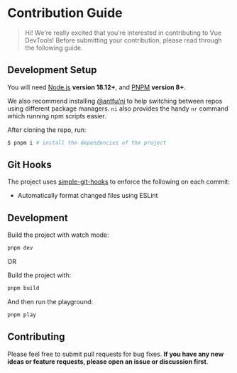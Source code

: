 # Contribution Guide

> Hi! We're really excited that you're interested in contributing to Vue DevTools! Before submitting your contribution, please read through the following guide.

## Development Setup

You will need [Node.js](https://nodejs.org) **version 18.12+**, and [PNPM](https://pnpm.io) **version 8+**.

We also recommend installing [@antfu/ni](https://github.com/antfu/ni) to help switching between repos using different package managers. `ni` also provides the handy `nr` command which running npm scripts easier.

After cloning the repo, run:

```bash
$ pnpm i # install the dependencies of the project
```

## Git Hooks

The project uses [simple-git-hooks](https://github.com/toplenboren/simple-git-hooks) to enforce the following on each commit:

- Automatically format changed files using ESLint

## Development

Build the project with watch mode:

```sh
pnpm dev
```

OR

Build the project with:

```sh
pnpm build
```

And then run the playground:

```sh
pnpm play
```

## Contributing

Please feel free to submit pull requests for bug fixes. **If you have any new ideas or feature requests, please open an issue or discussion first**.
